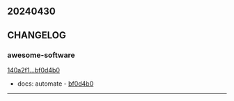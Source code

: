 ## 20240430

## CHANGELOG

### awesome-software

[140a2f1...bf0d4b0](https://github.com/zhbhun/awesome-software/compare/140a2f1...bf0d4b0)

* docs: automate - [bf0d4b0](https://github.com/zhbhun/awesome-software/commit/bf0d4b0acae690082035545b6fba3cececdbd786)

---

